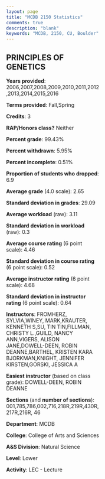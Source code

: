 ```yaml
---
layout: page
title: "MCDB 2150 Statistics"
comments: true
description: "blank"
keywords: "MCDB, 2150, CU, Boulder"
--- 
```

<head>
<script src="https://ajax.googleapis.com/ajax/libs/jquery/2.1.3/jquery.min.js"></script>
<script src="https://dl.dropboxusercontent.com/s/pc42nxpaw1ea4o9/highcharts.js?dl=0"></script>
<!-- <script src="../assets/js/highcharts.js"></script> -->
<style type="text/css">@font-face {
	font-family: "Bebas Neue";
	src: url(https://www.filehosting.org/file/details/544349/BebasNeue%20Regular.otf) format("opentype");
	}
	h1.Bebas { 
		font-family: "Bebas Neue", Verdana, Tahoma;
	}
</style>
</head>
<body>
	<div id="container" style="float: right; width: 45%; height: 88%; margin-left: 2.5%; margin-right: 2.5%;"></div>
	<script language="JavaScript">
		$(document).ready(function() {
		var chart = {type: 'column'};
		var title = {text: 'Grade Distribution'};
		var xAxis = {categories: ['A','B','C','D','F'],crosshair: true};
		var yAxis = {min: 0,title: {text: 'Percentage'}};
		var tooltip = {headerFormat: '<center><b><span style="font-size:20px">{point.key}</span></b></center>',
		               pointFormat: '<td style="padding:0"><b>{point.y:.1f}%</b></td>',
		               footerFormat: '</table>',shared: true,useHTML: true};
		var plotOptions = {column: {pointPadding: 0.0,borderWidth: 0}};  
		var credits = {enabled: false};var series= [{name: 'Percent',data: [20.37,35.96,27.25,11.63,4.8,]}];
		var json = {};
		json.chart = chart;
		json.title = title;
		json.tooltip = tooltip;
		json.xAxis = xAxis;
		json.yAxis = yAxis;  
		json.series = series;
		json.plotOptions = plotOptions;  
		json.credits = credits;
		$('#container').highcharts(json);
	});
	</script>
</body>
			   
## PRINCIPLES OF GENETICS

**Years provided**: 2006,2007,2008,2009,2010,2011,2012,2013,2014,2015,2016

**Terms provided**: Fall,Spring

**Credits**: 3

**RAP/Honors class?** Neither

**Percent grade**: 99.43%

**Percent withdrawn**: 5.95%

**Percent incomplete**: 0.51%

**Proportion of students who dropped**: 6.9

**Average grade** (4.0 scale): 2.65

**Standard deviation in grades**: 29.09

**Average workload** (raw): 3.11

**Standard deviation in workload** (raw): 0.3

**Average course rating** (6 point scale): 4.46

**Standard deviation in course rating** (6 point scale): 0.52

**Average instructor rating** (6 point scale): 4.68

**Standard deviation in instructor rating** (6 point scale): 0.64

**Instructors**: FROMHERZ, SYLVIA,WINEY, MARK,KRAUTER, KENNETH S,SU, TIN TIN,FILLMAN, CHRISTY L.,GUILD, NANCY ANN,VIGERS, ALISON JANE,DOWELL-DEEN, ROBIN DEANNE,BARTHEL, KRISTEN KARA BJORKMAN,KNIGHT, JENNIFER KIRSTEN,GORSKI, JESSICA A

**Easiest instructor** (based on class grade): DOWELL-DEEN, ROBIN DEANNE

**Sections** (and **number of sections**): 001,785,786,002,716,218R,219R,430R,217R,216R, 46

**Department**: MCDB

**College**: College of Arts and Sciences

**A&S Division**: Natural Science

**Level**: Lower

**Activity**: LEC - Lecture
